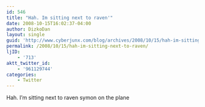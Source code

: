 ```yaml
---
id: 546
title: "Hah. Im sitting next to raven'"
date: 2008-10-15T16:02:37-04:00
author: DizkoDan
layout: single
guid: 'http://www.cyberjunx.com/blog/archives/2008/10/15/hah-im-sitting-next-to-raven/'
permalink: /2008/10/15/hah-im-sitting-next-to-raven/
ljID:
    - '713'
aktt_twitter_id:
    - '961129744'
categories:
    - Twitter
---
```


Hah. I’m sitting next to raven symon on the plane
